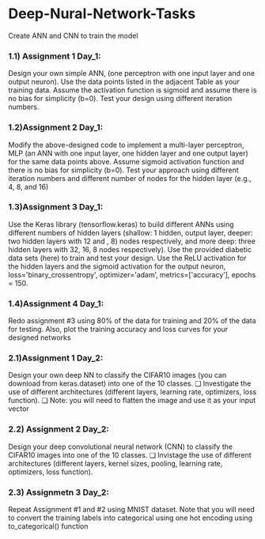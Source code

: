 # Deep-Nural-Network-Tasks
Create ANN and CNN to train the model

### 1.1) Assignment 1 Day_1:
Design your own simple ANN, (one perceptron with one input layer and one output neuron). Use the data points listed in the adjacent Table as your training data. Assume the activation function is sigmoid and assume there is no bias for simplicity (b=0). Test your design using different iteration numbers.

### 1.2)Assignment 2 Day_1: 
Modify the above-designed code to implement a multi-layer perceptron, MLP (an ANN with one input layer, one hidden layer and one output layer) for the same data points above. Assume sigmoid activation function and there is no bias for simplicity (b=0). Test your approach using different iteration numbers and different number of nodes for the hidden layer (e.g., 4, 8, and 16)

### 1.3)Assignment 3 Day_1: 
Use the Keras library (tensorflow.keras) to build different ANNs using different numbers of hidden layers (shallow: 1 hidden, output layer, deeper: two hidden layers with 12 and , 8) nodes respectively, and more deep: three hidden layers with 32, 16, 8 nodes respectively). Use the provided diabetic data sets (here) to train and test your design. Use the ReLU activation for the hidden layers and the sigmoid activation for the output neuron, loss='binary_crossentropy', optimizer='adam’, metrics=['accuracy’], epochs = 150.

### 1.4)Assignment 4 Day_1: 
Redo assignment #3 using 80% of the data for training and 20% of the data for testing. Also, plot the training accuracy and loss curves for your designed networks

### 2.1)Assignment 1 Day_2: 
Design your own deep NN to classify the CIFAR10 images (you can download from keras.dataset) into one of the 10 classes.
❑ Investigate the use of different architectures (different layers, learning rate, optimizers, loss function).
❑ Note: you will need to flatten the image and use it as your input vector


### 2.2) Assignment 2 Day_2: 
Design your deep convolutional neural network (CNN) to classify the CIFAR10 images into one of the 10 classes.
❑ Invistage the use of different architectures (different layers, kernel sizes, pooling, learning rate, optimizers, loss function).

### 2.3) Assignmetn 3 Day_2: 
Repeat Assignment #1 and #2 using MNIST dataset. 
Note that you will need to convert the training labels into categorical using one hot encoding using to_categorical() function




